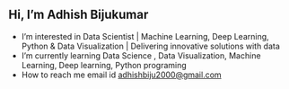 ## Hi, I’m Adhish Bijukumar
-  I’m interested in Data Scientist | Machine Learning, Deep Learning, Python & Data Visualization | Delivering innovative solutions with data
-  I’m currently learning Data Science , Data Visualization, Machine Learning, Deep learning, Python programing
-  How to reach me email id adhishbiju2000@gmail.com 
 
<!---
adhishbiju2000/adhishbiju2000 is a ✨ special ✨ repository because its `README.md` (this file) appears on your GitHub profile.
You can click the Preview link to take a look at your changes.
--->
